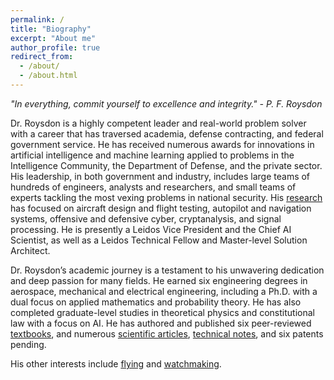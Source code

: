 ```yaml
---
permalink: /
title: "Biography"
excerpt: "About me"
author_profile: true
redirect_from: 
  - /about/
  - /about.html
---
```


*"In everything, commit yourself to excellence and integrity." - P. F. Roysdon*

Dr. Roysdon is a highly competent leader and real-world problem solver with a career that has traversed academia, defense contracting, and federal government service.  He has received numerous awards for innovations in artificial intelligence and machine learning applied to problems in the Intelligence Community, the Department of Defense, and the private sector. His leadership, in both government and industry, includes large teams of hundreds of engineers, analysts and researchers, and small teams of experts tackling the most vexing problems in national security.  His [research](https://pfroysdon.github.io/projects/) has focused on aircraft design and flight testing, autopilot and navigation systems, offensive and defensive cyber, cryptanalysis, and signal processing.  He is presently a Leidos Vice President and the Chief AI Scientist, as well as a Leidos Technical Fellow and Master-level Solution Architect.

Dr. Roysdon’s academic journey is a testament to his unwavering dedication and deep passion for many fields. He earned six engineering degrees in aerospace, mechanical and electrical engineering, including a Ph.D. with a dual focus on applied mathematics and probability theory. He has also completed graduate-level studies in theoretical physics and constitutional law with a focus on AI. He has authored and published six peer-reviewed [textbooks](http://www.roysdonfibonaccipress.com/), and numerous [scientific articles](https://github.com/pfroysdon/publications/tree/main/Papers), [technical notes](https://github.com/pfroysdon/publications/tree/main/Tech_Notes), and six patents pending.

His other interests include [flying](https://youtu.be/AFlVtWswTNU) and [watchmaking](https://www.roysdonwatchco.com/).
